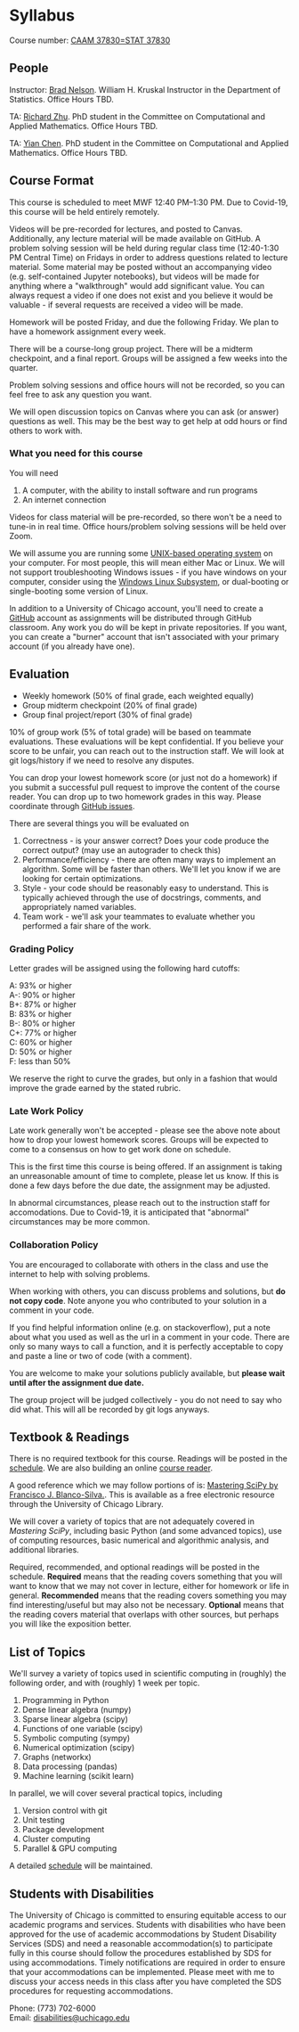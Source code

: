 # Syllabus

Course number: [CAAM 37830=STAT 37830](https://stat.uchicago.edu/academics/course-info/2020-2021-courses/autumn-2020-stat-37830/)

## People
Instructor:  [Brad Nelson](https://bnels.github.io/). William H. Kruskal Instructor in the Department of Statistics. Office Hours TBD.

TA: [Richard Zhu](http://richardzhu.info/about/). PhD student in the Committee on Computational and Applied Mathematics. Office Hours TBD.

TA: [Yian Chen](https://cam.uchicago.edu/people/profile/yian-chen/). PhD student in the Committee on Computational and Applied Mathematics.  Office Hours TBD.

## Course Format

This course is scheduled to meet MWF 12:40 PM–1:30 PM.  Due to Covid-19, this course will be held entirely remotely.

Videos will be pre-recorded for lectures, and posted to Canvas.  Additionally, any lecture material will be made available on GitHub.  A problem solving session will be held during regular class time (12:40-1:30 PM Central Time) on Fridays in order to address questions related to lecture material.  Some material may be posted without an accompanying video (e.g. self-contained Jupyter notebooks), but videos will be made for anything where a "walkthrough" would add significant value.  You can always request a video if one does not exist and you believe it would be valuable - if several requests are received a video will be made.

Homework will be posted Friday, and due the following Friday.  We plan to have a homework assignment every week.

There will be a course-long group project.  There will be a midterm checkpoint, and a final report.  Groups will be assigned a few weeks into the quarter.

Problem solving sessions and office hours will not be recorded, so you can feel free to ask any question you want.

We will open discussion topics on Canvas where you can ask (or answer) questions as well.  This may be the best way to get help at odd hours or find others to work with.

### What you need for this course

You will need
1. A computer, with the ability to install software and run programs
2. An internet connection

Videos for class material will be pre-recorded, so there won't be a need to tune-in in real time.  Office hours/problem solving sessions will be held over Zoom.

We will assume you are running some [UNIX-based operating system](https://en.wikipedia.org/wiki/Unix) on your computer.  For most people, this will mean either Mac or Linux.  We will not support troubleshooting Windows issues - if you have windows on your computer, consider using the [Windows Linux Subsystem](https://docs.microsoft.com/en-us/windows/wsl/install-win10), or dual-booting or single-booting some version of Linux.

In addition to a University of Chicago account, you'll need to create a [GitHub](https://github.com/) account as assignments will be distributed through GitHub classroom.  Any work you do will be kept in private repositories.  If you want, you can create a "burner" account that isn't associated with your primary account (if you already have one).

## Evaluation

* Weekly homework (50% of final grade, each weighted equally)
* Group midterm checkpoint (20% of final grade)
* Group final project/report (30% of final grade)

10% of group work (5% of total grade) will be based on teammate evaluations.  These evaluations will be kept confidential.  If you believe your score to be unfair, you can reach out to the instruction staff.  We will look at git logs/history if we need to resolve any disputes.

You can drop your lowest homework score (or just not do a homework) if you submit a successful pull request to improve the content of the course reader.  You can drop up to two homework grades in this way.  Please coordinate through [GitHub issues](https://github.com/caam37830/book/issues).

There are several things you will be evaluated on
1. Correctness - is your answer correct?  Does your code produce the correct output? (may use an autograder to check this)
2. Performance/efficiency - there are often many ways to implement an algorithm.  Some will be faster than others.  We'll let you know if we are looking for certain optimizations.
3. Style - your code should be reasonably easy to understand.  This is typically achieved through the use of docstrings, comments, and appropriately named variables.  
4. Team work - we'll ask your teammates to evaluate whether you performed a fair share of the work.

### Grading Policy

Letter grades will be assigned using the following hard cutoffs:

A: 93% or higher<br />
A-: 90% or higher<br />
B+: 87% or higher<br />
B: 83% or higher<br />
B-: 80% or higher<br />
C+: 77% or higher<br />
C: 60% or higher<br />
D: 50% or higher<br />
F: less than 50%<br />

We reserve the right to curve the grades, but only in a fashion that would improve the grade earned by the stated rubric.

### Late Work Policy
Late work generally won't be accepted - please see the above note about how to drop your lowest homework scores.  Groups will be expected to come to a consensus on how to get work done on schedule.

This is the first time this course is being offered.  If an assignment is taking an unreasonable amount of time to complete, please let us know.  If this is done a few days before the due date, the assignment may be adjusted.

In abnormal circumstances, please reach out to the instruction staff for accomodations.  Due to Covid-19, it is anticipated that "abnormal" circumstances may be more common.

### Collaboration Policy

You are encouraged to collaborate with others in the class and use the internet to help with solving problems.

When working with others, you can discuss problems and solutions, but **do not copy code**.  Note anyone you who contributed to your solution in a comment in your code.

If you find helpful information online (e.g. on stackoverflow), put a note about what you used as well as the url in a comment in your code.  There are only so many ways to call a function, and it is perfectly acceptable to copy and paste a line or two of code (with a comment).

You are welcome to make your solutions publicly available, but **please wait until after the assignment due date.**

The group project will be judged collectively - you do not need to say who did what.  This will all be recorded by git logs anyways.

## Textbook & Readings

There is no required textbook for this course. Readings will be posted in the [schedule](schedule.md).  We are also building an online [course reader](https://caam37830.github.io/book/).

A good reference which we may follow portions of is:
[Mastering SciPy by Francisco J. Blanco-Silva.](https://catalog.lib.uchicago.edu/vufind/Record/11908913). This is available as a free electronic resource through the University of Chicago Library.

We will cover a variety of topics that are not adequately covered in *Mastering SciPy*, including basic Python (and some advanced topics), use of computing resources, basic numerical and algorithmic analysis, and additional libraries.

Required, recommended, and optional readings will be posted in the schedule.  **Required** means that the reading covers something that you will want to know that we may not cover in lecture, either for homework or life in general.  **Recommended** means that the reading covers something you may find interesting/useful but may also not be necessary.  **Optional** means that the reading covers material that overlaps with other sources, but perhaps you will like the exposition better.

## List of Topics

We'll survey a variety of topics used in scientific computing in (roughly) the following order, and with (roughly) 1 week per topic.

1. Programming in Python
2. Dense linear algebra (numpy)
3. Sparse linear algebra (scipy)
4. Functions of one variable (scipy)
5. Symbolic computing (sympy)
6. Numerical optimization (scipy)
7. Graphs (networkx)
8. Data processing (pandas)
9. Machine learning (scikit learn)

In parallel, we will cover several practical topics, including

1. Version control with git
2. Unit testing
3. Package development
4. Cluster computing
5. Parallel & GPU computing

A detailed [schedule](schedule.md) will be maintained.

## Students with Disabilities

The University of Chicago is committed to ensuring equitable access to
our academic programs and services. Students with disabilities who have
been approved for the use of academic accommodations by​ ​Student Disability
Services​ ​(SDS) and need a reasonable accommodation(s) to participate fully
in this course should follow the procedures established by SDS for using
accommodations. Timely notifications are required in order to ensure that
your accommodations can be implemented. Please meet with me to discuss
your access needs in this class after you have completed the SDS
procedures for requesting accommodations.

Phone: (773) 702-6000<br />
Email: ​disabilities@uchicago.edu
